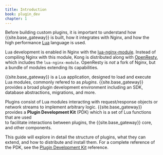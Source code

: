 ```yaml
---
title: Introduction
book: plugin_dev
chapter: 1
---
```


Before building custom plugins, it is important to understand how {{site.base_gateway}} 
is built, how it integrates with Nginx, and how the high performance [Lua](https://www.lua.org/about.html) 
language is used.

Lua development is enabled in Nginx with the [lua-nginx-module]. Instead of
compiling Nginx with this module, Kong is distributed along with
[OpenResty](https://openresty.org/), which includes the `lua-nginx-module`.
OpenResty is *not* a fork of Nginx, but a bundle of modules extending its
capabilities.

{{site.base_gateway}} is a Lua application, designed to load and execute Lua modules,
commonly refered to as *plugins*. {{site.base_gateway}} provides a broad plugin 
development environment including an SDK, database abstractions, migrations, and more.

Plugins consist of Lua modules interacting with request/response objects or
network streams to implement arbitrary logic. {{site.base_gateway}} provides a 
**Plugin Development Kit** (PDK) which is a set of Lua functions that are used  
to facilitate interactions between plugins, the {{site.base_gateway}} core, and other 
components. 

This guide will explore in detail the structure of plugins, what they can
extend, and how to distribute and install them. For a complete reference of the
PDK, see the [Plugin Development Kit] reference.

[lua-nginx-module]: https://github.com/openresty/lua-nginx-module
[Plugin Development Kit]: /gateway/{{page.release}}/plugin-development/pdk
